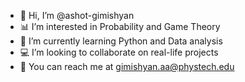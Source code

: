 - 👋 Hi, I’m @ashot-gimishyan
- 📊 I’m interested in Probability and Game Theory
- 🐍 I’m currently learning Python and Data analysis
- 💻 I’m looking to collaborate on real-life projects
- 💌 You can reach me at gimishyan.aa@phystech.edu
